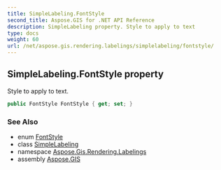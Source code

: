 ```yaml
---
title: SimpleLabeling.FontStyle
second_title: Aspose.GIS for .NET API Reference
description: SimpleLabeling property. Style to apply to text
type: docs
weight: 60
url: /net/aspose.gis.rendering.labelings/simplelabeling/fontstyle/
---
```

## SimpleLabeling.FontStyle property

Style to apply to text.

```csharp
public FontStyle FontStyle { get; set; }
```

### See Also

* enum [FontStyle](../../fontstyle/)
* class [SimpleLabeling](../)
* namespace [Aspose.Gis.Rendering.Labelings](../../simplelabeling/)
* assembly [Aspose.GIS](../../../)


